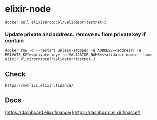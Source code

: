# elixir-node

    docker pull elixirprotocol/validator:testnet-2
### Update private and address. remove `0x` from private key if contain

    
    docker run -d --restart unless-stopped -e ADDRESS=<address> -e PRIVATE_KEY=<private key> -e VALIDATOR_NAME=<validator name> --name elixir elixirprotocol/validator:testnet-2
## Check 
    https://metrics.elixir.finance/

## Docs
[https://dashboard.elixir.finance/](https://dashboard.elixir.finance/)
